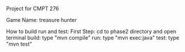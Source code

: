 Project for CMPT 276

Game Name: treasure hunter

How to build run and test:
    First Step: cd to phase2 directory and open terminal
    build: type "mvn compile" 
    run: type "mvn exec:java"
    test: type "mvn test"
